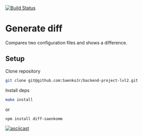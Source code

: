[![Build Status](https://travis-ci.com/SaenkoJr/backend-project-lvl2.svg?branch=master)](https://travis-ci.com/SaenkoJr/backend-project-lvl2)

# Generate diff

Compares two configuration files and shows a difference.

## Setup

Clone repository
```sh
git clone git@github.com:SaenkoJr/backend-project-lvl2.git
```

Install deps
```sh
make install
```
or
```sh
npm install diff-saenkomm
```

[![asciicast](https://asciinema.org/a/Rwi4BltEZOedUIMxasgcsQoLX.svg)](https://asciinema.org/a/Rwi4BltEZOedUIMxasgcsQoLX)
